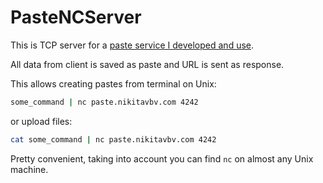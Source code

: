 # PasteNCServer

This is TCP server for a [paste service I developed and use](https://paste.nikitavbv.com).

All data from client is saved as paste and URL is sent as response.

This allows creating pastes from terminal on Unix:

```bash
some_command | nc paste.nikitavbv.com 4242
```

or upload files:

```bash
cat some_command | nc paste.nikitavbv.com 4242
```

Pretty convenient, taking into account you can find `nc` on almost any Unix machine.
